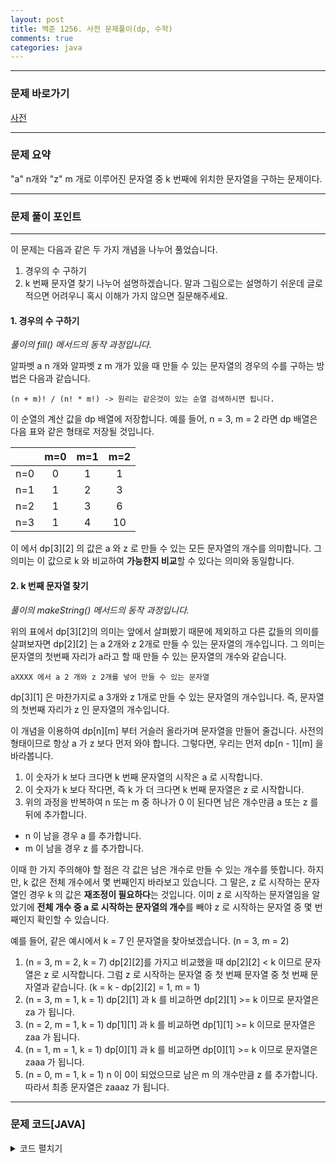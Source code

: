 ```yaml
---
layout: post
title: 백준 1256. 사전 문제풀이(dp, 수학)
comments: true 
categories: java
---
```


- - -
### 문제 바로가기
[사전](https://www.acmicpc.net/problem/1256)

- - - 
### 문제 요약 
"a" n개와 "z" m 개로 이루어진 문자열 중 k 번째에 위치한 문자열을 구하는 문제이다.
- - -

### 문제 풀이 포인트
- - - 

이 문제는 다음과 같은 두 가지 개념을 나누어 풀었습니다. 
1. 경우의 수 구하기
2. k 번째 문자열 찾기
나누어 설명하겠습니다. 말과 그림으로는 설명하기 쉬운데 글로 적으면 어려우니 혹시 이해가 가지 않으면 질문해주세요.

#### 1. 경우의 수 구하기

*풀이의 fill() 메서드의 동작 과정입니다.*

알파벳 a n 개와 알파벳 z m 개가 있을 때 만들 수 있는 문자열의 경우의 수를 구하는 방법은 다음과 같습니다.
```
(n + m)! / (n! * m!) -> 원리는 같은것이 있는 순열 검색하시면 됩니다.
```
이 순열의 계산 값을 dp 배열에 저장합니다. 
예를 들어, n = 3, m = 2 라면 dp 배열은 다음 표와 같은 형태로 저장될 것입니다.

|| m=0 |m=1 | m=2 |
|:--:|:--:|:--:|:--:|
|n=0| 0 | 1 | 1 |
|n=1| 1 | 2 | 3 |
|n=2| 1 | 3 | 6 |
|n=3| 1 | 4 | 10 |


이 에서 dp[3][2] 의 값은 a 와 z 로 만들 수 있는 모든 문자열의 개수를 의미합니다.
그 의미는 이 값으로 k 와 비교하여 **가능한지 비교**할 수 있다는 의미와 동일합니다.

#### 2. k 번째 문자열 찾기

*풀이의 makeString() 메서드의 동작 과정입니다.*

위의 표에서 dp[3][2]의 의미는 앞에서 살펴봤기 때문에 제외하고 다른 값들의 의미를 살펴보자면
dp[2][2] 는 a 2개와 z 2개로 만들 수 있는 문자열의 개수입니다. 그 의미는 문자열의 첫번째 자리가 a라고 할 때 만들 수 있는 문자열의 개수와 같습니다.
```
aXXXX 에서 a 2 개와 z 2개를 넣어 만들 수 있는 문자열
```
dp[3][1] 은 마찬가지로 a 3개와 z 1개로 만들 수 있는 문자열의 개수입니다. 즉, 문자열의 첫번째 자리가 z 인 문자열의 개수입니다.

이 개념을 이용하여 dp[n][m] 부터 거슬러 올라가며 문자열을 만들어 줄겁니다.
사전의 형태이므로 항상 a 가 z 보다 먼저 와야 합니다.  그렇다면, 우리는 먼저 dp[n - 1][m] 을 바라봅니다.

1. 이 숫자가 k 보다 크다면 k 번째 문자열의 시작은 a 로 시작합니다.
2. 이 숫자가 k 보다 작다면, 즉 k 가 더 크다면 k 번째 문자열은 z 로 시작합니다.
3. 위의 과정을 반복하여 n 또는 m 중 하나가 0 이 된다면 남은 개수만큼 a 또는 z 를 뒤에 추가합니다.
  * n 이 남을 경우 a 를 추가합니다.
  * m 이 남을 경우 z 를 추가합니다.

이때 한 가지 주의해야 할 점은 각 값은 남은 개수로 만들 수 있는 개수를 뜻합니다. 하지만, k 값은 전체 개수에서 몇 번째인지 바라보고 있습니다.
그 말은, z 로 시작하는 문자열인 경우 k 의 값은 **재조정이 필요하다**는 것입니다. 이미 z 로 시작하는 문자열임을 알았기에 **전체 개수 중 a 로 시작하는 문자열의 개수**를 빼야 z 로 시작하는 문자열 중 몇 번째인지 확인할 수 있습니다.

예를 들어, 같은 예시에서 k = 7 인 문자열을 찾아보겠습니다. (n = 3, m = 2)

1. (n = 3, m = 2, k = 7) dp[2][2]를 가지고 비교했을 때 dp[2][2] < k 이므로 문자열은 z 로 시작합니다. 그럼 z 로 시작하는 문자열 중 첫 번째 문자열 중 첫 번째 문자열과 같습니다. (k = k - dp[2][2] = 1, m = 1)
2. (n = 3, m = 1, k = 1) dp[2][1] 과 k 를 비교하면 dp[2][1] >= k 이므로 문자열은 za 가 됩니다.
3. (n = 2, m = 1, k = 1) dp[1][1] 과 k 를 비교하면 dp[1][1] >= k 이므로 문자열은 zaa 가 됩니다.
4. (n = 1, m = 1, k = 1) dp[0][1] 과 k 를 비교하면 dp[0][1] >= k 이므로 문자열은 zaaa 가 됩니다.
5. (n = 0, m = 1, k = 1) n 이 0이 되었으므로 남은 m 의 개수만큼 z 를 추가합니다. 따라서 최종 문자열은 zaaaz 가 됩니다.

- - -
###  문제 코드[JAVA]
<details>
<summary>코드 펼치기</summary>
<div markdown="1">

- - -
```java
import java.util.*;

public class Main {
  private static int[][] dp;
  private static final int MAX = 1000000000;
  public static void main(String[] args) {
    Scanner sc = new Scanner(System.in);
    int n = sc.nextInt();
    int m = sc.nextInt();
    int k = sc.nextInt();

    dp = new int[n + 1][m + 1];

    int count = fill(n, m);
    if (count < k) {
      System.out.println(-1);
    } else {
      makeString(n, m, k);
    }
  }

  private static void makeString(int n, int m, int k) {
    StringBuilder sb = new StringBuilder();
    while (n != 0 && m != 0) {
      int num = dp[n -1][m];
      if (num < k) {
        sb.append("z");
        k -= num;
        m -= 1;
      } else {
        sb.append("a");
        n -= 1;
      }
    }

    if (n == 0) {
      while (m-- > 0) {
        sb.append("z");
      }
    } else {
      while (n-- > 0) {
        sb.append("a");
      }
    }

    System.out.println(sb);

  }

  private static int fill(int n, int m) {
    if (n == 0 || m == 0) return dp[n][m] = 1;
    if (dp[n][m] != 0) return dp[n][m];

    return dp[n][m] = Math.min(fill(n - 1, m) + fill(n, m - 1), MAX);
  }
}


```
</div>
</details>